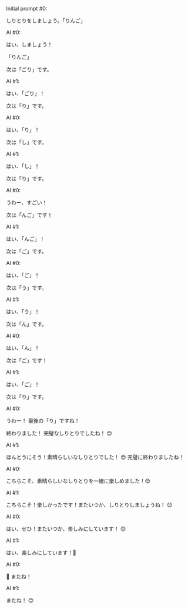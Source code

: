 <!-- parent_model='' format='gguf' family='gemma3' families=['gemma3'] parameter_size='4.3B' quantization_level='Q4_K_M' -->
Initial prompt #0:

しりとりをしましょう。「りんご」

AI #0:

はい、しましょう！

「りんご」

次は「ごり」です。

AI #1:

はい、「ごり」！

次は「り」です。

AI #0:

はい、「り」！

次は「し」です。

AI #1:

はい、「し」！

次は「り」です。


AI #0:

うわー、すごい！ 

次は「んご」です！ 


AI #1:

はい、「んご」！

次は「ご」です。


AI #0:

はい、「ご」！

次は「う」です。


AI #1:

はい、「う」！

次は「ん」です。


AI #0:

はい、「ん」！

次は「ご」です！


AI #1:

はい、「ご」！

次は「り」です。


AI #0:

うわー！ 最後の「り」ですね！

終わりました！ 完璧なしりとりでしたね！ 😊

AI #1:

ほんとうにそう！素晴らしいなしりとりでした！ 😊 完璧に終わりましたね！


AI #0:

こちらこそ、素晴らしいなしりとりを一緒に楽しめました！😊 


AI #1:

こちらこそ！楽しかったです！またいつか、しりとりしましょうね！ 😊

AI #0:

はい、ぜひ！またいつか、楽しみにしています！ 😊

AI #1:

はい、楽しみにしています！👋

AI #0:

👋 またね！

AI #1:

またね！ 😊
